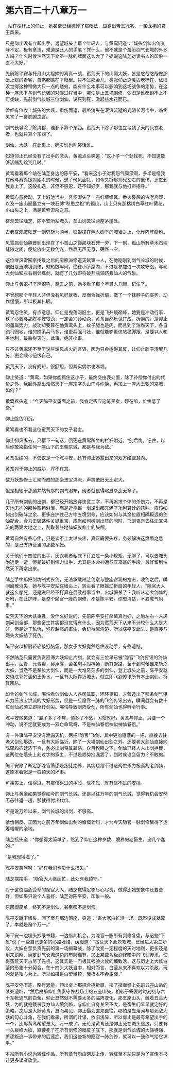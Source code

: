 # 第六百二十八章万一
,  站在栏杆上的仰止，她甚至已经撤掉了障眼法，显露出帝王冠冕、一袭龙袍的君王风采。
   只是仰止没有立即出手，远望城头上那个年轻人，与黄鸾问道：“城头剑仙出剑变阵不定，极有章法，难道是此人的手笔？凭什么，他不就是个游历剑气长城的外乡人吗？什么时候浩然天下文圣一脉的牌面这么大了？据说这陆芝对读书人的印象一直不太好。”
   先前陈平安与托月山大祖嫡传离真一战，蛮荒天下的山巅大妖，皆是悠哉悠哉做那壁上观的看客，自然都瞧在了眼里。只不过那会儿，类似仰止这类古老存在，依旧没觉得这种稍微大只一点的蝼蚁，能有什么本事可以影响到这场战争的走势，在这种一座天下与剑气长城的对撞过程当中，哪怕是上五境剑修，依旧是谁都谈不上不可或缺，先前剑气长城三位剑仙，说死则死，激起些水花而已。
   曾经有位攻上城头的大妖，重伤而返，最终消失在滚滚流逝的光阴长河当中，临终笑言了一番肺腑之言。
   剑气长城除了陈清都，谁都不算个东西。蛮荒天下除了那位立地顶了天的灰衣老者，也就只算个东西了。
   剑仙，大妖，在此事上，确实谁也别笑话谁。
   知道仰止已经没有了出手的念头，黄鸾点头笑道：“这小子一个劲找死，不知道能够活蹦乱跳到几时。”
   黄鸾看着那个站在陆芝身边的陈平安，“看来这小子对我怨气颇深啊，多半是怪我在他与离真捉对厮杀的时候，送了份见面礼，如今又将那师兄左右的重伤，迁怒到我身上了。这般礼遇，非但不感恩，还不知好歹，那我就与他打声招呼。”
   黄鸾心意微动，天上城池当中，凭空消失了一座红墙绿瓦、香火袅袅的古老宫观，以及一座山巅矗立有一块石碑“秋思之祖”的孤山，山上只有那枯树白草红叶黄花，小山头之上，满是萧索肃杀之意。
   宫观去往陆芝、陈平安所站城头，孤山则去往两座茅屋处。
   古老宫观被陆芝一剑劈斩为两半，狠狠撞在两人脚下的城墙之上，化作阵阵齑粉。
   风雪庙剑仙魏晋则出现在了小孤山之巅那块石碑一旁，下一刻，孤山所有草木石块缝隙之间，便绽放出无数剑光，然后无声无息，荡然一空。
   这位继风雷园李抟景之后的宝瓶洲修道天赋第一人，在他刚刚到剑气长城的时候，依旧是玉璞境剑修，短短数年间，住在小茅屋内，不过是参加过一次攻守战，与老大剑仙和左右相邻练剑，就有了几分即将破开瓶颈跻身仙人的气象。
   仰止与黄鸾打了声招呼，离去之前，她多看了那个年轻人几眼，记住了。
   不曾想那个年轻人非但没有见好就收，反而合拢折扇，做了一个抹脖子的姿势，动作缓慢，所以极其扎眼。
   黄鸾忍住笑，有点意思。仰止是曳落河旧主，更是飞升境巅峰，她要是冲动行事，铁了心要与那陈平安较劲，一定会兴师动众，黄鸾当然乐见其成。折损的，是仰止的藩属势力，战功却要算在他黄鸾头上，蚊子腿也是肉，而且到了浩然天下，各自跑马圈地，谁的嫡系兵马多，谁更兵强马壮，谁就能够更快站稳脚跟，是要以人和争地利，最后得天时。此事，绝非小事。
   只不过黄鸾还不至于说些煽风点火的言语，因为只会适得其反，让仰止脑子清醒几分，更会顺带记恨自己。
   蛮荒天下，没有规矩，很舒坦，但其实偶尔也麻烦。
   仰止笑道：“黄鸾，如果你能抓住这小子，最终交由我处置，除了补偿你付出的代价之外，我额外拿出浩然天下一座宗字头山门与你换，再加上一座大王朝的京城，如何？”
   黄鸾摇头道：“今天陈平安露面之前，我肯定答应这笔买卖，现在嘛，价格低了些。”
   仰止脸色阴沉。
   黄鸾看也不看这位蛮荒天下的女子君主。
   仰止御风离去，只撂下一句话，回荡在黄鸾所坐的栏杆附近，“别后悔。记住，以后你敢染指任何一座山下的王朝京城，都是与我为敌。”
   黄鸾拒绝的，不仅仅是一个陈平安，还有仰止透露出来的双方结盟意向。
   黄鸾对于仰止的威胁，浑不在意。
   数万妖族修士汇聚而成的那条法宝洪流，声势依旧无比宏大。
   但是相较于那道井然有序的剑气瀑布，前者就显得略显杂乱无章了。
   几乎所有剑仙的出剑，都已经开始放弃快意二字，不再追求个体的杀伤力，不再是天地无拘的那种酣畅淋漓，而是近乎每一剑递出都充满了功利算计的意味，应该如何出剑破阵之余、更多庇护住己方中五境剑修，应该如何与其余位置相隔极远的剑仙配合、合力击毁某件关键重宝，应当如何撤剑出阵的同时，飞剑鬼祟去往法宝洪流的两翼大地之上，割取某些地仙妖族修士的头颅。
   黄鸾自然有些心疼，只是谈不上太过头疼，真正需要头疼，务必解决这燃眉之急的，是己方阵营里的那些军帐。
   关于他们十四位的出手，灰衣老者私底下订立过一条小规矩，无聊了，可以去城头附近走一遭，但是最好别倾力出手，尤其是本命神通与压箱底的手段，最好留到浩然天下再拿出来。
   陆芝手中那把剑坊制式长剑，无法承载陆芝剑意与整座宫观的撞击，收剑之后，瞬间崩散消失，她与陈平安站在墙头上，转头看了眼摇动折扇的年轻人，“隐官大人就这么想死，还是说已经不打算在后续战事当中，出城厮杀了？我听从老大剑仙的吩咐，在此护阵，是整个隐官一脉的剑修，不是陈平安。你想清楚，不要意气用事。”
   蛮荒天下的大妖秉性，没什么好说的，先前陈平安打杀离真也好，之后左右一人递剑问剑全部，那些畜生其实都没觉得有什么，因为蛮荒天下从来不计较什么大是大非，但是对于私仇，境界越高的畜生，会记得越清楚，所以陈平安此举，是直接与两头大妖结了死仇。
   陈平安以折扇轻轻敲打脑袋，那女子大妖竟然忍住没动手，有些遗憾。
   不然陆芝只需要负责阻滞大妖仰止片刻，就会有三位早已被“隐官”飞剑传讯的剑仙出手，岳青，元青蜀，吴承霈，会各施手段神通，断其退路，至于到时候谁来斩杀大妖，当然不是某位大剑仙，而是一大堆茫茫多的剑仙，登上城头之前，陈平安就交待过郭竹酒和王忻水，一旦有大妖靠近城头，就立即飞剑传讯所有本土剑仙，将其围杀。
   如今的剑气长城，哪怕看似剑仙人人各司其职，环环相扣，才营造出了那条剑气瀑布力压法宝洪流的大好形势，但是一旦隐官一脉的飞剑传讯出去，瞬间就会有数十位剑仙必须立即掉转剑尖。哪怕导致剑阵受创，所有剑仙也得听令行事。
   陈平安微笑道：“虱子多了不痒，债多了不愁，习惯就好。黄鸾与仰止，只要一个冲动，说不定就要成为一双亡命鸳鸯，不是神仙眷侣神似神仙眷侣。”
   有一件事陈平安没有泄露天机，两把“隐官”飞剑，其中更加隐蔽的一把，直接去往老大剑仙那边，一旦有大妖临近，除了一大堆剑仙出剑之外，还要老大剑仙直接向陈熙和齐廷济下令，务必出剑将其斩杀。众目睽睽之下，剑仙已经人人出剑拦截，这两位在墙头上刻过字的家主，不过是顺势捡漏罢了，到时候谁会留力？不敢的。
   陈平安除了断定那隐官萧愻是叛徒之外，其实也信不过这两位杀力极高的老剑仙，这原本看似是一桩顶天的坏事。
   可事实上，信得过，有那信得过的手段。信不过，就有信不过的安排。
   仰止与黄鸾如果觉得如今的剑气长城，还是以往万年的剑气长城，觉得有机会安然无恙往返一趟，那就得付出代价。
   不是说万年以来，剑气长城的出剑，不够高。
   恰恰相反，正因为之前万年剑仙出剑的慷慨壮烈，才为今天隐官一脉剑修赢得了运筹帷幄的余地。
   陆芝摇头道：“你想得太简单了，熬到了仰止这种岁数、境界的老畜生，没几个蠢的。”
   “是我想得浅了。”
   陈平安笑呵呵：“好在我们也没什么损失。”
   陆芝摆摆手，“隐官大人继续忙，此处有我镇守。”
   对于这位临危受命的隐官大人，陆芝觉得足够尽心尽责，做得比她想象中还要更好，但如果只说个人喜好，陆芝对陈平安，印象一般。
   原因很简单，终究不是剑仙，甚至都不是剑修。
   陈平安跳下墙头，回了案几那边落座，笑道：“害大家白忙活一场。既然没成就算了，本就是赌个万一。”
   陈平安一边埋头抄录书籍，一边借此机会，为隐官一脉所有剑修复盘，与这些“下属”说了一些自己更多的心路脉络，缓缓道：“蛮荒天下此次攻城，已经进入第三阶段，大妖白莹负责先前的第一场揭幕战，除了改变一定程度的天时地利，更多还是用来勘察、确定剑气长城这边的布防细节，加上某些背叛剑修暗中的飞剑传讯，使得蛮荒天下占尽了先机，这其实是一门极其考验火候的细致活，这与历史上大妖白莹的形象十分契合，在十四头大妖当中，相对而言，白莹从来不喜欢以力杀敌，玩的就是攻心为上。所以如果是白莹坐镇，我根本不会露面。”
   陈平安停下笔，略作思量，伸出桌上那把合拢折扇，指了指画卷上先前五座山岳的某处遗址，“然后由那仰止负责守住战场上的五座山头，相较于需要时时刻刻与六十军帐通气的白莹，仰止显然就不需要太多的临阵变化，那五座山头，藏着五头大妖，为的就是截杀我方仙人境剑修，与仰止自身关系不大，是畜生们早早就定好的策略，之后是大妖黄鸾，显而易见，仰止最为直来直往，哪怕是曳落河与那死敌大妖的勾心斗角，在我们看来，所谓的计谋，依旧浅显，所以仰止是最有希望出手的一个，比那黄鸾希望更大。万一成了，无论是黄鸾还是仰止死在城头这边，只要有一头巅峰大妖，直接死了在所有剑修的眼皮子底下，那就是剑气长城的大赚特赚，萧愻叛逃一事带来的后遗症，我们这些新的隐官一脉剑修，就可以一鼓作气给它填平。”
  本站所有小说为转载作品，所有章节均由网友上传，转载至本站只是为了宣传本书让更多读者欣赏。